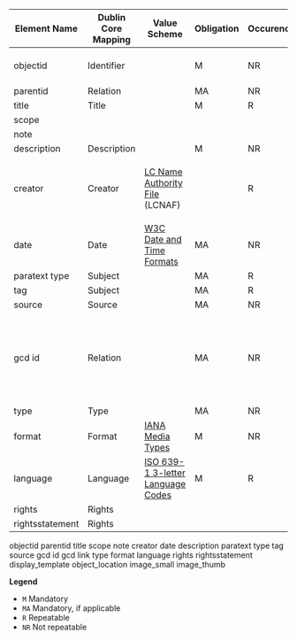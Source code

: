 | Element Name | Dublin Core Mapping | Value Scheme | Obligation | Occurence | Input Guidelines | Examples |
| ------------ | ------------------- | ------------ | ---------- | --------- | ---------------- | -------- |
| objectid      | Identifier  | | M|NR| objectid should be in the form `cbp_NNN`, where NNN is a sequential 3-digit zero-padded number           |    `cbp_001`<br/>`cbp_027`<br/>`cbp_239`      |
| parentid      | Relation | |MA|NR|            |          | 
| title         | Title       | | M| R|            |          |
| scope         |             | |  |  |            |          |
| note          |             | |  |  |            |          |
| description   | Description | | M|NR|            |          |
| creator       | Creator     | [LC Name Authority File](https://id.loc.gov/authorities/names.html) (LCNAF) |  | R|            |     <span style="white-space: nowrap;">`Kirby, Jack`</span><br/><span style="white-space: nowrap;">`Windsor-Smith, Barry`</span><br/>`Romita, John, Jr.`<br/>`Wolverton, Basil`     |
| date          | Date        | [W3C Date and Time Formats](https://www.w3.org/TR/NOTE-datetime)| MA |NR|   |            |
| paratext type | Subject   | |MA| R|            |            |
| tag           | Subject   | |MA| R|            |            |
| source        | Source    | |MA|NR|            |            |
| gcd id        | Relation  | |MA|NR| Find the specific issue at the Grand Comics Database at [comics.org](https://comics.org). The `gcd id` is the number following `https://www.comics.org/issue/` in the URL. For example, for _Fantastic Four_ #11, the URL to the issue is <https://www.comics.org/issue/17516/>, and the `gcd id` is `17516`.          |`99`<br/>`17516`<br/>`293`<br/>`601`            |
| type          | Type      | |MA|NR|            |            |
| format        | Format    | [IANA Media Types](https://www.iana.org/assignments/media-types/media-types.xhtml) | M|NR|   | `image/jpeg`<br/>`image/png`<br/>`image/svg+xml` |  
|language       | Language  | [ISO 639-1 3-letter Language Codes](https://en.wikipedia.org/wiki/List_of_ISO_639-1_codes) | M| R|        |  `eng`<br/>`fre`         |
| rights        | Rights    | |  |  |            |            |
| rightsstatement | Rights    | |  |  |            |            |


objectid	parentid	title	scope note	creator	date	description	paratext type	tag	source	gcd id	gcd link	type	format	language	rights	rightsstatement	display_template	object_location	image_small	image_thumb

**Legend**
- `M`  Mandatory
- `MA` Mandatory, if applicable
- `R`  Repeatable
- `NR` Not repeatable